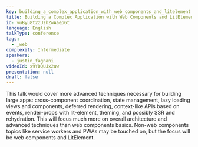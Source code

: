 ```yaml
---
key: building_a_complex_application_with_web_components_and_litelement
title: Building a Complex Application with Web Components and LitElement
id: vuByu8t2zUzhZwAaep6t
language: English
talkType: conference
tags:
  - _web
complexity: Intermediate
speakers:
  - justin_fagnani
videoId: x9YDQUJx2uw
presentation: null
draft: false
---
```

This talk would cover more advanced techniques necessary for building large apps: cross-component coordination, state management, lazy loading views and components, deferred rendering, context-like APIs based on events, render-props with lit-element, theming, and possibly SSR and rehydration. This will focus much more on overall architecture and advanced techniques than web components basics. Non-web components topics like service workers and PWAs may be touched on, but the focus will be web components and LitElement.